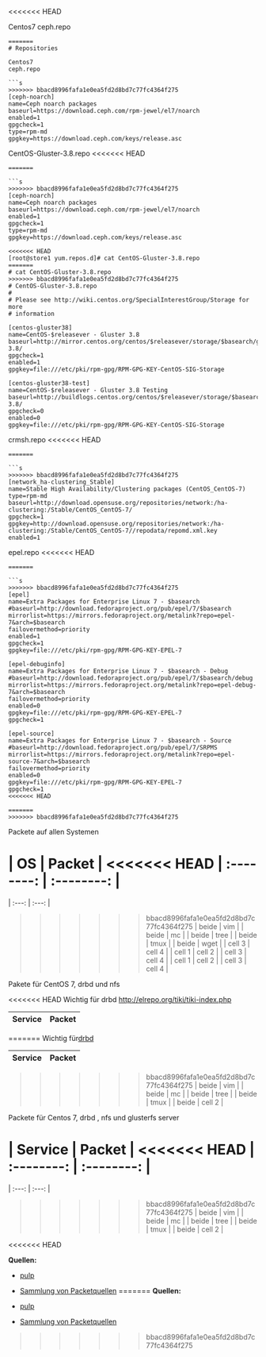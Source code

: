 <<<<<<< HEAD


Centos7 
ceph.repo

```
=======
# Repositories

Centos7
ceph.repo

```s
>>>>>>> bbacd8996fafa1e0ea5fd2d8bd7c77fc4364f275
[ceph-noarch]
name=Ceph noarch packages
baseurl=https://download.ceph.com/rpm-jewel/el7/noarch
enabled=1
gpgcheck=1
type=rpm-md
gpgkey=https://download.ceph.com/keys/release.asc
```

CentOS-Gluster-3.8.repo
<<<<<<< HEAD
```
=======

```s
>>>>>>> bbacd8996fafa1e0ea5fd2d8bd7c77fc4364f275
[ceph-noarch]
name=Ceph noarch packages
baseurl=https://download.ceph.com/rpm-jewel/el7/noarch
enabled=1
gpgcheck=1
type=rpm-md
gpgkey=https://download.ceph.com/keys/release.asc

<<<<<<< HEAD
[root@store1 yum.repos.d]# cat CentOS-Gluster-3.8.repo
=======
# cat CentOS-Gluster-3.8.repo
>>>>>>> bbacd8996fafa1e0ea5fd2d8bd7c77fc4364f275
# CentOS-Gluster-3.8.repo
#
# Please see http://wiki.centos.org/SpecialInterestGroup/Storage for more
# information

[centos-gluster38]
name=CentOS-$releasever - Gluster 3.8
baseurl=http://mirror.centos.org/centos/$releasever/storage/$basearch/gluster-3.8/
gpgcheck=1
enabled=1
gpgkey=file:///etc/pki/rpm-gpg/RPM-GPG-KEY-CentOS-SIG-Storage

[centos-gluster38-test]
name=CentOS-$releasever - Gluster 3.8 Testing
baseurl=http://buildlogs.centos.org/centos/$releasever/storage/$basearch/gluster-3.8/
gpgcheck=0
enabled=0
gpgkey=file:///etc/pki/rpm-gpg/RPM-GPG-KEY-CentOS-SIG-Storage

```

crmsh.repo
<<<<<<< HEAD
```
=======

```s
>>>>>>> bbacd8996fafa1e0ea5fd2d8bd7c77fc4364f275
[network_ha-clustering_Stable]
name=Stable High Availability/Clustering packages (CentOS_CentOS-7)
type=rpm-md
baseurl=http://download.opensuse.org/repositories/network:/ha-clustering:/Stable/CentOS_CentOS-7/
gpgcheck=1
gpgkey=http://download.opensuse.org/repositories/network:/ha-clustering:/Stable/CentOS_CentOS-7//repodata/repomd.xml.key
enabled=1

```

epel.repo
<<<<<<< HEAD
```
=======

```s
>>>>>>> bbacd8996fafa1e0ea5fd2d8bd7c77fc4364f275
[epel]
name=Extra Packages for Enterprise Linux 7 - $basearch
#baseurl=http://download.fedoraproject.org/pub/epel/7/$basearch
mirrorlist=https://mirrors.fedoraproject.org/metalink?repo=epel-7&arch=$basearch
failovermethod=priority
enabled=1
gpgcheck=1
gpgkey=file:///etc/pki/rpm-gpg/RPM-GPG-KEY-EPEL-7

[epel-debuginfo]
name=Extra Packages for Enterprise Linux 7 - $basearch - Debug
#baseurl=http://download.fedoraproject.org/pub/epel/7/$basearch/debug
mirrorlist=https://mirrors.fedoraproject.org/metalink?repo=epel-debug-7&arch=$basearch
failovermethod=priority
enabled=0
gpgkey=file:///etc/pki/rpm-gpg/RPM-GPG-KEY-EPEL-7
gpgcheck=1

[epel-source]
name=Extra Packages for Enterprise Linux 7 - $basearch - Source
#baseurl=http://download.fedoraproject.org/pub/epel/7/SRPMS
mirrorlist=https://mirrors.fedoraproject.org/metalink?repo=epel-source-7&arch=$basearch
failovermethod=priority
enabled=0
gpgkey=file:///etc/pki/rpm-gpg/RPM-GPG-KEY-EPEL-7
gpgcheck=1
<<<<<<< HEAD

=======
>>>>>>> bbacd8996fafa1e0ea5fd2d8bd7c77fc4364f275
```

Packete auf allen Systemen

| OS | Packet |
<<<<<<< HEAD
| :--------: | :--------: |
=======
| :---: | :---: |
>>>>>>> bbacd8996fafa1e0ea5fd2d8bd7c77fc4364f275
| beide   | vim     |
| beide   | mc      |
| beide   | tree   |
| beide   | tmux   |
| beide   | wget   |
| cell 3   | cell 4   |
| cell 1   | cell 2   |
| cell 3   | cell 4   |
| cell 1   | cell 2   |
| cell 3   | cell 4   |

Pakete für CentOS 7, drbd  und nfs

<<<<<<< HEAD
Wichtig für drbd http://elrepo.org/tiki/tiki-index.php 

| Service | Packet |
| :--------: | :--------: |
=======
Wichtig für[drbd](http://elrepo.org/tiki/tiki-index.php)

| Service | Packet |
| :---: | :---: |
>>>>>>> bbacd8996fafa1e0ea5fd2d8bd7c77fc4364f275
| beide   | vim     |
| beide   | mc      |
| beide   | tree   |
| beide   | tmux   |
| beide   | cell 2   |

Packete für Centos 7, drbd , nfs und glusterfs server

| Service | Packet |
<<<<<<< HEAD
| :--------: | :--------: |
=======
| :---: | :---: |
>>>>>>> bbacd8996fafa1e0ea5fd2d8bd7c77fc4364f275
| beide   | vim     |
| beide   | mc      |
| beide   | tree   |
| beide   | tmux   |
| beide   | cell 2   |

<<<<<<< HEAD

**Quellen:**

* [pulp](https://pulpproject.org/)
* [Sammlung von Packetquellen](https://pkgs.org/)
=======
**Quellen:**

* [pulp](https://pulpproject.org/)
* [Sammlung von Packetquellen](https://pkgs.org/)
>>>>>>> bbacd8996fafa1e0ea5fd2d8bd7c77fc4364f275
